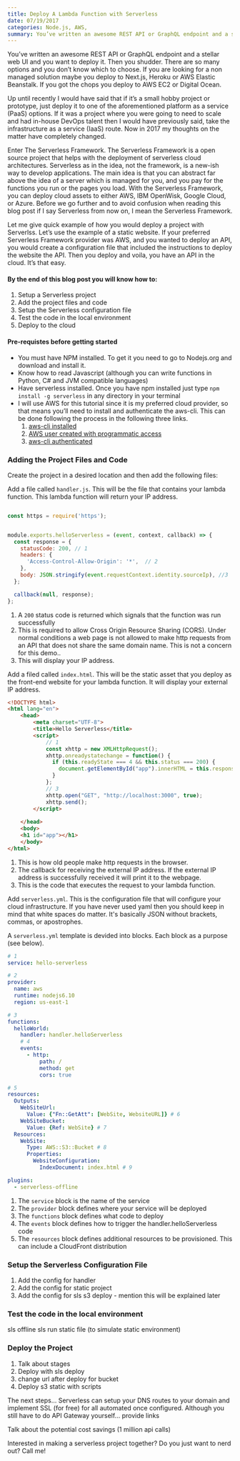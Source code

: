 ```yaml
---
title: Deploy A Lambda Function with Serverless
date: 07/19/2017
categories: Node.js, AWS,
summary: You’ve written an awesome REST API or GraphQL endpoint and a stellar web UI and you want to deploy it. Then you shudder. There are so many options and you don’t know which to choose.
---
```


You’ve written an awesome REST API or GraphQL endpoint and a stellar web UI and you want to deploy it. Then you shudder. There are so many options and you don’t know which to choose. If you are looking for a non managed solution maybe you deploy to Next.js, Heroku or AWS Elastic Beanstalk. If you got the chops you deploy to AWS EC2 or Digital Ocean. 

Up until recently I would have said that if it’s a small hobby project or prototype, just deploy it to one of the aforementioned platform as a service (PaaS) options. If it was a project where you were going to need to scale and had in-house DevOps talent then I would have previously said, take the infrastructure as a service (IaaS) route. Now in 2017 my thoughts on the matter have completely changed. 

Enter The Serverless Framework. The Serverless Framework is a open source project that helps with the deployment of serverless cloud architectures. Serverless as in the idea, not the framework, is a new-ish way to develop applications. The main idea is that you can abstract far above the idea of a server which is managed for you, and you pay for the functions you run or the pages you load. With the Serverless Framework, you can deploy cloud assets to either AWS, IBM OpenWisk, Google Cloud, or Azure. Before we go further and to avoid confusion when reading this blog post if I say Serverless from now on, I mean the Serverless Framework.

Let me give quick example of how you would deploy a project with Serverlss. Let’s use the example of a static website. If your preferred Serverless Framework provider was AWS, and you wanted to deploy an API, you would create a configuration file that included the instructions to deploy the website the API. Then you deploy and voila, you have an API in the cloud. It’s that easy.

#### By the end of this blog post you will know how to:

1) Setup a Serverless project
2) Add the project files and code
3) Setup the Serverless configuration file
4) Test the code in the local environment
5) Deploy to the cloud

#### Pre-requistes before getting started

- You must have NPM installed. To get it you need to go to Nodejs.org and download and install it.
- Know how to read Javascript (although you can write functions in Python, C# and JVM compatible languages)
- Have serverless installed. Once you have npm installed just type `npm install -g serverless` in any directory in your terminal
- I will use AWS for this tutorial since it is my preferred cloud provider, so that means you’ll need to install and authenticate the aws-cli. This can be done following the process in the following three links.
    1) [aws-cli installed](http://docs.aws.amazon.com/cli/latest/userguide/installing.html)
    2) [AWS user created with programmatic access](http://docs.aws.amazon.com/IAM/latest/UserGuide/id_users_create.html#id_users_create_console)
    3) [aws-cli authenticated](http://docs.aws.amazon.com/cli/latest/userguide/cli-config-files.html) 

### Adding the Project Files and Code

<To get the completed project>

Create the project in a desired location and then add the following files:

Add a file called `handler.js`. This will be the file that contains your lambda function. This lambda function will return your IP address.

````javascript

const https = require('https');


module.exports.helloServerless = (event, context, callback) => {
  const response = {
    statusCode: 200, // 1
    headers: {
      'Access-Control-Allow-Origin': '*',  // 2
    },
    body: JSON.stringify(event.requestContext.identity.sourceIp), //3 
  };

  callback(null, response);
};
````

1) A `200` status code is returned which signals that the function was run successfully
2) This is required to allow Cross Origin Resource Sharing (CORS). Under normal conditions a web page is not allowed to make http requests from an API that does not share the same domain name. This is not a concern for this demo.. <EXPLAIN>
3) This will display your IP address.


Add a filed called `index.html`. This will be the static asset that you deploy as the front-end website for your lambda function. It will display your external IP address.

```html
<!DOCTYPE html>
<html lang="en">
    <head>
        <meta charset="UTF-8">
        <title>Hello Serverless</title>
        <script>
            // 1
            const xhttp = new XMLHttpRequest();
            xhttp.onreadystatechange = function() {
              if (this.readyState === 4 && this.status === 200) {
                document.getElementById("app").innerHTML = this.responseText // 2
              }
            };
            // 3
            xhttp.open("GET", "http://localhost:3000", true);
            xhttp.send();
        </script>
    
    </head>
    <body>
    <h1 id="app"></h1>
    </body>
</html>

```
1) This is how old people make http requests in the browser.
2) The callback for receiving the external IP address. If the external IP address is successfully received it will print it to the webpage.
3) This is the code that executes the request to your lambda function.


Add `serverless.yml`. This is the configuration file that will configure your cloud infrastructure. If you have never used yaml then you should keep in mind that white spaces do matter. It's basically JSON without brackets, commas, or apostrophes.

A `serverless.yml` template is devided into blocks. Each block as a purpose (see below).

```yaml
# 1
service: hello-serverless

# 2
provider:
  name: aws
  runtime: nodejs6.10
  region: us-east-1

# 3
functions:
  helloWorld:
    handler: handler.helloServerless
    # 4
    events:
      - http:
          path: /
          method: get
          cors: true

# 5
resources:
  Outputs:
    WebSiteUrl:
      Value: {"Fn::GetAtt": [WebSite, WebsiteURL]} # 6
    WebSiteBucket:
      Value: {Ref: WebSite} # 7
  Resources:
    WebSite:
      Type: AWS::S3::Bucket # 8
      Properties:
        WebsiteConfiguration:
          IndexDocument: index.html # 9

plugins:
  - serverless-offline

```

1) The `service` block is the name of the service
2) The `provider` block defines where your service will be deployed
3) The `functions` block defines what code to deploy
4) The `events` block defines how to trigger the handler.helloServerless code
5) The `resources` block defines additional resources to be provisioned. This can include a CloudFront distribution <Explain more>

### Setup the Serverless Configuration File

1) Add the config for handler
2) Add the config for static project
3) Add the config for sls s3 deploy - mention this will be explained later

### Test the code in the local environment

sls offline
sls run static file (to simulate static environment)

### Deploy the Project

1) Talk about stages
2) Deploy with sls deploy 
3) change url after deploy for bucket
3) Deploy s3 static with scripts

    
The next steps…  Serverless can setup your DNS routes to your domain and implement SSL (for free) for all automated once configured. Although you still have to do API Gateway yourself… provide links

Talk about the potential cost savings (1 million api calls)

    
Interested in making a serverless project together? Do you just want to nerd out? Call me!
